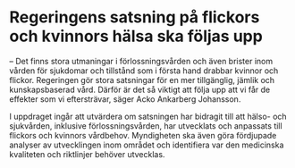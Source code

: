 # Regeringens satsning på flickors och kvinnors hälsa ska följas upp

– Det finns stora utmaningar i förlossningsvården och även brister inom vården för sjukdomar och tillstånd som i första hand drabbar kvinnor och flickor. Regeringen gör stora satsningar för en mer tillgänglig, jämlik och kunskapsbaserad vård. Därför är det så viktigt att följa upp att vi får de effekter som vi eftersträvar, säger Acko Ankarberg Johansson.

I uppdraget ingår att utvärdera om satsningen har bidragit till att hälso- och sjukvården, inklusive förlossningsvården, har utvecklats och anpassats till flickors och kvinnors vårdbehov. Myndigheten ska även göra fördjupade analyser av utvecklingen inom området och identifiera var den medicinska kvaliteten och riktlinjer behöver utvecklas.
